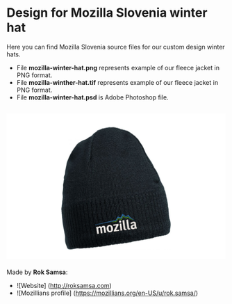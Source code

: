 # Design for Mozilla Slovenia winter hat

Here you can find Mozilla Slovenia source files for our custom design winter hats.
* File **mozilla-winter-hat.png** represents example of our fleece jacket in PNG format.
* File **mozilla-winther-hat.tif** represents example of our fleece jacket in PNG format.
* File **mozilla-winter-hat.psd** is Adobe Photoshop file.

![winter hat](https://raw.githubusercontent.com/mozillaslovenija/Design/master/Mozilla%20Slovenia%20winter%20hat/mozilla-winter-hat.png)
---

Made by **Rok Samsa**:
-  ![Website] (http://roksamsa.com)
-  ![Mozillians profile] (https://mozillians.org/en-US/u/rok.samsa/)
